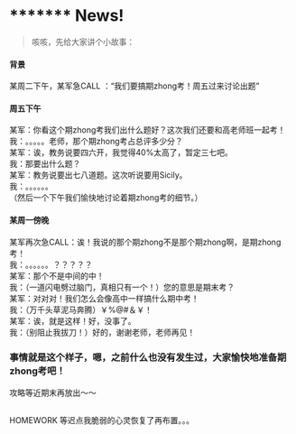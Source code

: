 # ******* News!
> 咳咳，先给大家讲个小故事：

#### 背景
某周二下午，某军急CALL ：“我们要搞期zhong考！周五过来讨论出题”
#### 周五下午
某军：你看这个期zhong考我们出什么题好？这次我们还要和高老师班一起考！  
我：。。。。。老师，那个期zhong考占总评多少分？  
某军：诶，教务说要四六开，我觉得40%太高了，暂定三七吧。  
我：那要出什么题？  
某军：教务说要出七八道题。这次听说要用Sicily。  
我：。。。。。。  
（然后一个下午我们愉快地讨论着期zhong考的细节。）  
#### 某周一傍晚
某军再次急CALL：诶！我说的那个期zhong不是那个期zhong啊，是期zhong考！  
我：。。。。。。？？？？？  
某军：那个不是中间的中！  
我：（一道闪电劈过脑门，真相只有一个！）您的意思是期末考？  
某军：对对对！我们怎么会像高中一样搞什么期中考！  
我：（万千头草泥马奔腾）￥%@#＆￥！  
某军：诶，就是这样！好，没事了。  
我：（别阻止我拔刀！）好的，谢谢老师，老师再见！  


### 事情就是这个样子，嗯，之前什么也没有发生过，大家愉快地准备期zhong考吧！
攻略等近期末再放出～～

##

HOMEWORK 等迟点我脆弱的心灵恢复了再布置。。。
